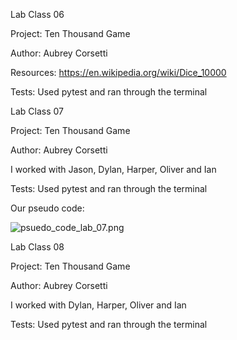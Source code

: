 Lab Class 06

Project: Ten Thousand Game

Author: Aubrey Corsetti

Resources: https://en.wikipedia.org/wiki/Dice_10000 

Tests: Used pytest and ran through the terminal

Lab Class 07

Project: Ten Thousand Game

Author: Aubrey Corsetti

I worked with Jason, Dylan, Harper, Oliver and Ian

Tests: Used pytest and ran through the terminal

Our pseudo code:

![psuedo_code_lab_07.png](..%2F..%2F..%2F..%2FDesktop%2Fpsuedo_code_lab_07.png)

Lab Class 08

Project: Ten Thousand Game

Author: Aubrey Corsetti

I worked with Dylan, Harper, Oliver and Ian

Tests: Used pytest and ran through the terminal